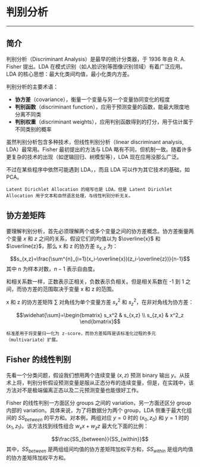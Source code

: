 # 判别分析

***
## 简介

判别分析（Discriminant Analysis）是最早的统计分类器，于 1936 年由 R. A. Fisher 提出。LDA 在模式识别（如人脸识别等图像识别领域）有着广泛应用。LDA 的核心思想：最大化类间均值，最小化类内方差。

判别分析的主要术语：

- **协方差**（covariance），衡量一个变量与另一个变量协同变化的程度
- **判别函数**（discriminant function），应用于预测变量的函数，能最大限度地分离不同类
- **判别权重**（discriminant weights），应用判别函数得到的打分，用于估计属于不同类别的概率

虽然判别分析包含多种技术，但线性判别分析（linear discriminant analysis, LDA）最常用。Fisher 最初提出的方法与 LDA 略有不同，但机制一致。随着许多更复杂的技术的出现（如逻辑回归、树模型等），LDA 现在应用没那么广泛。

不过在某些程序中依然可能遇到 LDA，，而且 LDA 可以作为其它技术的基础，如 PCA。

```ad-attention
Latent Dirichlet Allocation 的缩写也是 LDA，但是 Latent Dirichlet Allocation 用于文本和自然语言处理，与线性判别分析无关。
```

## 协方差矩阵

要理解判别分析，首先必须理解两个或多个变量之间的协方差概念。协方差衡量两个变量 $x$ 和 $z$ 之间的关系，假设它们的均值以为 $\overline{x}$  和 $\overline{z}$，那么 x 和 z 的协方差 $s_{x,z}$ 为：

$$s_{x,z}=\frac{\sum^{n}_{i=1}(x_i-\overline{x})(z_i-\overline{z})}{n-1}$$
其中 n 为样本对数，$n-1$ 表示自由度。

和相关系数一样，正数表示正相关，负数表示负相关。但是相关系数在 -1 到 1 之间，而协方差的范围取决于变量 x 和 z 的范围。

x 和 z 的协方差矩阵 $\sum$ 对角线为单个变量方差 $s^2_x$ 和 $s^2_z$，在非对角线为协方差：

$$\widehat{\sum}=\begin{bmatrix}
s_x^2 & s_{x,z} \\
s_{z,x} & x^2_z
\end{bmatrix}$$

```ad-tip
标准差用于将变量归一化为 z-score，而协方差矩阵是该标准化过程的多元（multivariate）扩展。
```

## Fisher 的线性判别

先看一个分类问题，假设我们想用两个连续变量 $(x,z)$ 预测 binary 输出 $y$。从技术上将，判别分析假设预测变量是服从正态分布的连续变量，但是，在实践中，该方法对不是极端偏离正态以及二元预测变量也能很好工作。

Fisher 的线性判别一方面区分 groups 之间的 variation，另一方面还区分 group 内部的 variation。具体来说，为了将数据分为两个 group，LDA 侧重于最大化组间的 $SS_{between}$ 的平方和。对本例，两组对应 $y=0$ 时的 $(x_0, z_0)$ 和 $y=1$ 时的 $(x_1,z_1)$。该方法找到线性组合 $w_xx+w_zz$ 最大化下面的比例：

$$\frac{SS_{between}}{SS_{within}}$$
其中，$SS_{between}$ 是两组组间均值的协方差矩阵加权平方和，$SS_{within}$ 是组内均值的协方差矩阵加权平方和。




